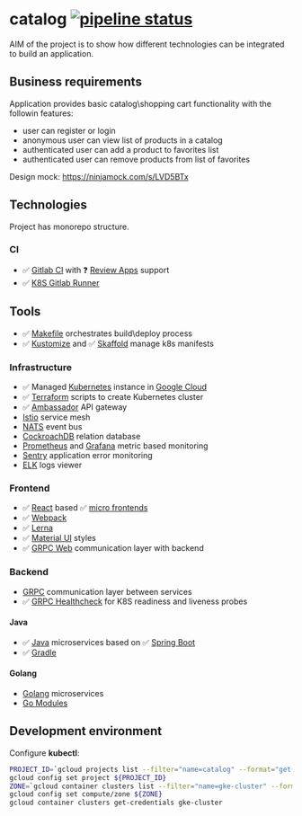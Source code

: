 # catalog [![pipeline status](https://gitlab.com/slamdev/catalog/badges/master/pipeline.svg)](https://gitlab.com/slamdev/catalog/pipelines)

AIM of the project is to show how different technologies can be integrated to build an application.

## Business requirements

Application provides basic catalog\shopping cart functionality with the followin features:
- user can register or login
- anonymous user can view list of products in a catalog
- authenticated user can add a product to favorites list
- authenticated user can remove products from list of favorites

Design mock: https://ninjamock.com/s/LVD5BTx

## Technologies

Project has monorepo structure.

### CI

- :white_check_mark: [Gitlab CI](https://about.gitlab.com/features/gitlab-ci-cd/) with :question: [Review Apps](https://about.gitlab.com/features/review-apps/) support
- :white_check_mark: [K8S Gitlab Runner](https://docs.gitlab.com/runner/install/kubernetes.html)

## Tools

- :white_check_mark: [Makefile](https://www.gnu.org/software/make/manual/make.html) orchestrates build\deploy process
- :white_check_mark: [Kustomize](https://github.com/kubernetes-sigs/kustomize) and :white_check_mark: [Skaffold](https://github.com/GoogleContainerTools/skaffold) manage k8s manifests

### Infrastructure

- :white_check_mark: Managed [Kubernetes](https://kubernetes.io/) instance in [Google Cloud](https://cloud.google.com/kubernetes-engine/) 
- :white_check_mark: [Terraform](https://www.terraform.io/) scripts to create Kubernetes cluster
- :white_check_mark: [Ambassador](https://www.getambassador.io/) API gateway
- [Istio](https://istio.io/) service mesh
- [NATS](https://nats.io/) event bus
- [CockroachDB](https://www.cockroachlabs.com/) relation database
- [Prometheus](https://prometheus.io/) and [Grafana](https://grafana.com/) metric based monitoring
- [Sentry](https://sentry.io/) application error monitoring
- [ELK](https://www.elastic.co/elk-stack) logs viewer

### Frontend

- :white_check_mark: [React](https://reactjs.org/) based :white_check_mark: [micro frontends](https://micro-frontends.org/)
- :white_check_mark: [Webpack](https://webpack.js.org/)
- :white_check_mark: [Lerna](https://github.com/lerna/lerna)
- :white_check_mark: [Material UI](https://material-ui.com/) styles
- :white_check_mark: [GRPC Web](https://github.com/grpc/grpc-web) communication layer with backend

### Backend

- [GRPC](https://grpc.io/) communication layer between services
- :white_check_mark: [GRPC Healthcheck](https://github.com/grpc-ecosystem/grpc-health-probe/) for K8S readiness and liveness probes

#### Java

- :white_check_mark: [Java](http://jdk.java.net/) microservices based on :white_check_mark: [Spring Boot](http://spring.io/projects/spring-boot)
- :white_check_mark: [Gradle](https://gradle.org/)

#### Golang

- [Golang](https://golang.org/) microservices
- [Go Modules](https://github.com/golang/go/wiki/Modules)

## Development environment

Configure **kubectl**:
```bash
PROJECT_ID=`gcloud projects list --filter="name=catalog" --format="get(project_id)"`
gcloud config set project ${PROJECT_ID}
ZONE=`gcloud container clusters list --filter="name=gke-cluster" --format="get(zone)"`
gcloud config set compute/zone ${ZONE}
gcloud container clusters get-credentials gke-cluster
```
